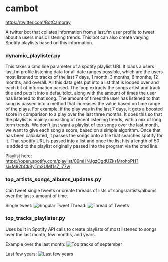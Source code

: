 # cambot

https://twitter.com/BotCambray

A twitter bot that collates information from a last.fm user profile to tweet about a users music listening trends. This bot can also create varying Spotify playlists based on this information.

### dynamic_playlister.py

This takes a cmd line parameter of a spotify playlist URI. It loads a users last.fm profile listening data for all date ranges possible, which are the users most listened to tracks of the last 7 days, 1 month, 3 months, 6 months, 12 months, and overall. All this data gets put into a list that is looped over and each bit of information parsed. The loop extracts the songs artist and track title and puts it into a defaultdict, along with the amount of times the user has listened to that song. The amount of times the user has listened to that song is passed into a method that increases the value based on time range of the plays. For example, if the play was in the last 7 days, it gets a boosted score in comparison to a play over the last three months. It does this so that the playlist is mainly consisting of recent listening trends, with a mix of long term trends. We don't just want a playlist of top songs over the last month, we want to give each song a score, based on a simple algorithm.
Once that has been calculated, it passes the songs onto a file that searches spotify for it. That spotify URL is passed into a list and once the list hits a length of 50 is added to the playlist originally passed into the program via the cmd line.

Playlist here: https://open.spotify.com/playlist/09mHNJgzOgdUZksMrohoPH?si=M92bCkByTm2UMf1s7_l77w

### top_artists_songs_albums_updates.py	
Can tweet single tweets or create threads of lists of songs/artists/albums over the last x amount of time.

Single tweet:
![Singular Tweet](https://raw.githubusercontent.com/ryancambray/cambot/master/examples/cambotexample.JPG)
Thread:
![Thread of Tweets](https://github.com/ryancambray/cambot/blob/master/examples/thread.JPG?raw=true)

### top_tracks_playlister.py
Uses built in Spotify API calls to create playlists of most listened to songs over the last month, few months, and years.

Example over the last month:
![Top tracks of september](https://github.com/ryancambray/cambot/blob/master/examples/Capture.JPG?raw=true)

Last few years:
![Last few years](https://github.com/ryancambray/cambot/blob/master/examples/years.JPG?raw=true)
